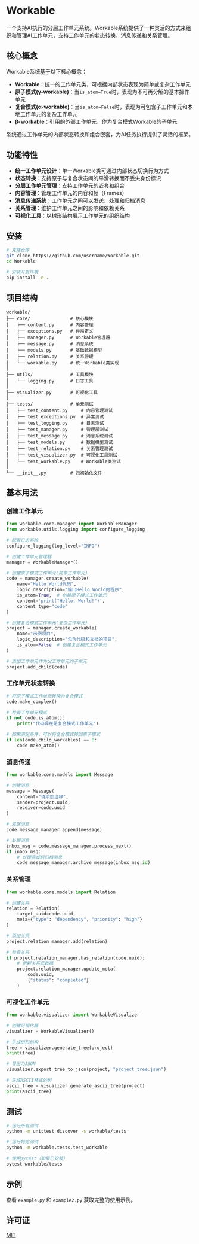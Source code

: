 # Workable

一个支持AI执行的分层工作单元系统。Workable系统提供了一种灵活的方式来组织和管理AI工作单元，支持工作单元的状态转换、消息传递和关系管理。

## 核心概念

Workable系统基于以下核心概念：

- **Workable**：统一的工作单元类，可根据内部状态表现为简单或复杂工作单元
- **原子模式(γ-workable)**：当`is_atom=True`时，表现为不可再分解的基本操作单元
- **复合模式(α-workable)**：当`is_atom=False`时，表现为可包含子工作单元和本地工作单元的复杂工作单元
- **β-workable**：引用的外部工作单元，作为复合模式Workable的子单元

系统通过工作单元的内部状态转换和组合嵌套，为AI任务执行提供了灵活的框架。

## 功能特性

- **统一工作单元设计**：单一Workable类可通过内部状态切换行为方式
- **状态转换**：支持原子与复合状态间的平滑转换而不丢失身份标识
- **分层工作单元管理**：支持工作单元的嵌套和组合
- **内容管理**：管理工作单元的内容和帧（Frames）
- **消息传递系统**：工作单元之间可以发送、处理和归档消息
- **关系管理**：维护工作单元之间的影响和依赖关系
- **可视化工具**：以树形结构展示工作单元的组织结构

## 安装

```bash
# 克隆仓库
git clone https://github.com/username/Workable.git
cd Workable

# 安装开发环境
pip install -e .
```

## 项目结构

```
workable/
├── core/               # 核心模块
│   ├── content.py      # 内容管理
│   ├── exceptions.py   # 异常定义
│   ├── manager.py      # Workable管理器
│   ├── message.py      # 消息系统
│   ├── models.py       # 基础数据模型
│   ├── relation.py     # 关系管理
│   └── workable.py     # 统一Workable类实现
│
├── utils/              # 工具模块
│   └── logging.py      # 日志工具
│
├── visualizer.py       # 可视化工具
│
├── tests/              # 单元测试
│   ├── test_content.py     # 内容管理测试
│   ├── test_exceptions.py  # 异常测试
│   ├── test_logging.py     # 日志测试
│   ├── test_manager.py     # 管理器测试
│   ├── test_message.py     # 消息系统测试
│   ├── test_models.py      # 数据模型测试
│   ├── test_relation.py    # 关系管理测试
│   ├── test_visualizer.py  # 可视化工具测试
│   └── test_workable.py    # Workable类测试
│
└── __init__.py         # 包初始化文件
```

## 基本用法

### 创建工作单元

```python
from workable.core.manager import WorkableManager
from workable.utils.logging import configure_logging

# 配置日志系统
configure_logging(log_level="INFO")

# 创建工作单元管理器
manager = WorkableManager()

# 创建原子模式工作单元(简单工作单元)
code = manager.create_workable(
    name="Hello World代码",
    logic_description="输出Hello World的程序",
    is_atom=True,  # 创建原子模式工作单元
    content='print("Hello, World!")',
    content_type="code"
)

# 创建复合模式工作单元(复杂工作单元)
project = manager.create_workable(
    name="示例项目",
    logic_description="包含代码和文档的项目",
    is_atom=False  # 创建复合模式工作单元
)

# 添加工作单元作为父工作单元的子单元
project.add_child(code)
```

### 工作单元状态转换

```python
# 将原子模式工作单元转换为复合模式
code.make_complex()

# 检查工作单元模式
if not code.is_atom():
    print("代码现在是复合模式工作单元")

# 如果满足条件，可以将复合模式转回原子模式
if len(code.child_workables) == 0:
    code.make_atom()
```

### 消息传递

```python
from workable.core.models import Message

# 创建消息
message = Message(
    content="请添加注释",
    sender=project.uuid,
    receiver=code.uuid
)

# 发送消息
code.message_manager.append(message)

# 处理消息
inbox_msg = code.message_manager.process_next()
if inbox_msg:
    # 处理完成后归档消息
    code.message_manager.archive_message(inbox_msg.id)
```

### 关系管理

```python
from workable.core.models import Relation

# 创建关系
relation = Relation(
    target_uuid=code.uuid,
    meta={"type": "dependency", "priority": "high"}
)

# 添加关系
project.relation_manager.add(relation)

# 检查关系
if project.relation_manager.has_relation(code.uuid):
    # 更新关系元数据
    project.relation_manager.update_meta(
        code.uuid, 
        {"status": "completed"}
    )
```

### 可视化工作单元

```python
from workable.visualizer import WorkableVisualizer

# 创建可视化器
visualizer = WorkableVisualizer()

# 生成树形结构
tree = visualizer.generate_tree(project)
print(tree)

# 导出为JSON
visualizer.export_tree_to_json(project, "project_tree.json")

# 生成ASCII格式的树
ascii_tree = visualizer.generate_ascii_tree(project)
print(ascii_tree)
```

## 测试

```bash
# 运行所有测试
python -m unittest discover -s workable/tests

# 运行特定测试
python -m workable.tests.test_workable

# 使用pytest（如果已安装）
pytest workable/tests
```

## 示例

查看 `example.py` 和 `example2.py` 获取完整的使用示例。

## 许可证

[MIT](LICENSE) 